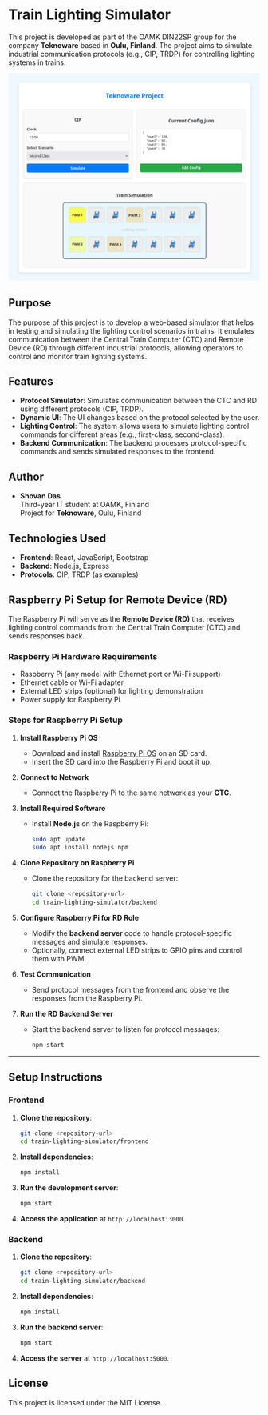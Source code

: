 # Train Lighting Simulator

This project is developed as part of the OAMK DIN22SP group for the company **Teknoware** based in **Oulu, Finland**. The project aims to simulate industrial communication protocols (e.g., CIP, TRDP) for controlling lighting systems in trains.

![Screenshot](ss.png)

## Purpose

The purpose of this project is to develop a web-based simulator that helps in testing and simulating the lighting control scenarios in trains. It emulates communication between the Central Train Computer (CTC) and Remote Device (RD) through different industrial protocols, allowing operators to control and monitor train lighting systems.

## Features

- **Protocol Simulator**: Simulates communication between the CTC and RD using different protocols (CIP, TRDP).
- **Dynamic UI**: The UI changes based on the protocol selected by the user.
- **Lighting Control**: The system allows users to simulate lighting control commands for different areas (e.g., first-class, second-class).
- **Backend Communication**: The backend processes protocol-specific commands and sends simulated responses to the frontend.

## Author

- **Shovan Das**  
  Third-year IT student at OAMK, Finland  
  Project for **Teknoware**, Oulu, Finland

## Technologies Used

- **Frontend**: React, JavaScript, Bootstrap
- **Backend**: Node.js, Express
- **Protocols**: CIP, TRDP (as examples)

## Raspberry Pi Setup for Remote Device (RD)

The Raspberry Pi will serve as the **Remote Device (RD)** that receives lighting control commands from the Central Train Computer (CTC) and sends responses back.

### **Raspberry Pi Hardware Requirements**
- Raspberry Pi (any model with Ethernet port or Wi-Fi support)
- Ethernet cable or Wi-Fi adapter
- External LED strips (optional) for lighting demonstration
- Power supply for Raspberry Pi

### **Steps for Raspberry Pi Setup**

1. **Install Raspberry Pi OS**
   - Download and install [Raspberry Pi OS](https://www.raspberrypi.org/software/) on an SD card.
   - Insert the SD card into the Raspberry Pi and boot it up.

2. **Connect to Network**
   - Connect the Raspberry Pi to the same network as your **CTC**.

3. **Install Required Software**
   - Install **Node.js** on the Raspberry Pi:
     ```bash
     sudo apt update
     sudo apt install nodejs npm
     ```

4. **Clone Repository on Raspberry Pi**
   - Clone the repository for the backend server:
     ```bash
     git clone <repository-url>
     cd train-lighting-simulator/backend
     ```

5. **Configure Raspberry Pi for RD Role**
   - Modify the **backend server** code to handle protocol-specific messages and simulate responses.
   - Optionally, connect external LED strips to GPIO pins and control them with PWM.

6. **Test Communication**
   - Send protocol messages from the frontend and observe the responses from the Raspberry Pi.

7. **Run the RD Backend Server**
   - Start the backend server to listen for protocol messages:
     ```bash
     npm start
     ```

---

## Setup Instructions

### **Frontend**

1. **Clone the repository**:
   ```bash
   git clone <repository-url>
   cd train-lighting-simulator/frontend
   ```
   
2. **Install dependencies**:
   ```bash
   npm install
   ```

3. **Run the development server**:
   ```bash
   npm start
   ```

4. **Access the application** at `http://localhost:3000`.

### **Backend**

1. **Clone the repository**:
   ```bash
   git clone <repository-url>
   cd train-lighting-simulator/backend
   ```

2. **Install dependencies**:
   ```bash
   npm install
   ```

3. **Run the backend server**:
   ```bash
   npm start
   ```

4. **Access the server** at `http://localhost:5000`.

## License

This project is licensed under the MIT License.
